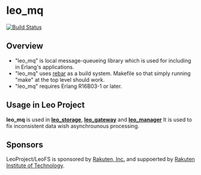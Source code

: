 # leo_mq

[![Build Status](https://travis-ci.org/leo-project/leo_mq.svg?branch=develop)](https://travis-ci.org/leo-project/leo_mq)

## Overview

* "leo_mq" is local message-queueing library which is used for including in Erlang's applications.
* "leo_mq" uses [rebar](https://github.com/basho/rebar) as a build system. Makefile so that simply running "make" at the top level should work.
* "leo_mq" requires Erlang R16B03-1 or later.

## Usage in Leo Project

**leo_mq** is used in [**leo_storage**](https://github.com/leo-project/leo_storage), [**leo_gateway**](https://github.com/leo-project/leo_gateway) and [**leo_manager**](https://github.com/leo-project/leo_manager)
It is used to fix inconsistent data wish asynchrounous processing.

## Sponsors

LeoProject/LeoFS is sponsored by [Rakuten, Inc.](http://global.rakuten.com/corp/) and suppoerted by [Rakuten Institute of Technology](http://rit.rakuten.co.jp/).